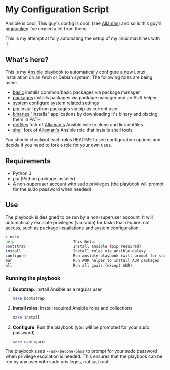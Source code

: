 # My Configuration Script

Ansible is cool. This guy's config is cool. (see [Allaman](https://github.com/Allaman/rice)) and so is this guy's [pigmonkey](https://github.com/pigmonkey/spark) I've copied a lot from
them.

This is my attempt at fully automating the setup of my linux machines with it.

## What's here?

This is my [Ansible](https://www.ansible.com/) playbook to automatically configure a new Linux installation on an Arch or Debian system. The following roles are being used:

- [basic](https://github.com/Allaman/ansible-role-basic) installs common/basic packages via package manager
- [packages](https://github.com/Allaman/ansible-role-packages) installs packages via package manager and an AUR helper
- [system](https://github.com/Allaman/ansible-role-system) configure system related settings
- [pip](https://github.com/Allaman/ansible-role-pip) install python packages via pip as current user
- [binaries](https://github.com/Allaman/ansible-role-binaries) "installs" applications by downloading it's binary and placing them in PATH
- [dotfiles](https://github.com/floatingman/ansible-role-dotfiles) fork of [Allaman's](https://github.com/Allaman/ansible-role-dotfiles) Ansible role to clone and link dotfiles
- [shell](https://github.com/floatingman/ansible-role-shell) fork of [Allaman's](https://github.com/Allaman/ansible-role-shell) Ansible role that installs shell tools

You should checkout each roles README to see configuration options and decide if you need to fork a role for your own uses.

## Requirements

- Python 3
- pip (Python package installer)
- A non-superuser account with sudo privileges (the playbook will prompt for the sudo password when needed)

## Use

The playbook is designed to be run by a non-superuser account. It will automatically escalate privileges (via sudo) for tasks that require root access, such as package installations and system configuration.

```sh
> make
help                          This help.
bootstrap                     Install ansible (pip required)
install                       Install roles via ansible-galaxy
configure                     Run ansible-playbook (will prompt for sudo password)
aur                           Run AUR helper to install AUR packages
all                           Run all goals (except AUR)
```

### Running the playbook

1. **Bootstrap**: Install Ansible as a regular user
   ```sh
   make bootstrap
   ```

2. **Install roles**: Install required Ansible roles and collections
   ```sh
   make install
   ```

3. **Configure**: Run the playbook (you will be prompted for your sudo password)
   ```sh
   make configure
   ```

The playbook uses `--ask-become-pass` to prompt for your sudo password when privilege escalation is needed. This ensures that the playbook can be run by any user with sudo privileges, not just root.
